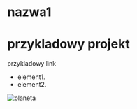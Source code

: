 nazwa1
======
przykladowy projekt
=======================
przykladowy link

* element1.
* element2.

![planeta](http://upload.wikimedia.org/wikipedia/commons/thumb/1/1b/Mars.jpg/160px-Mars.jpg)
